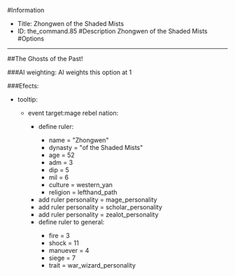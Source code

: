 #Information
 - Title: Zhongwen of the Shaded Mists
 - ID: the_command.85
#Description
Zhongwen of the Shaded Mists
#Options

___
##The Ghosts of the Past!

###AI weighting:
AI weights this option at 1


###Efects:<ul><li>tooltip:</li><ul><li>event target:mage rebel nation:</li><ul><li>define ruler:</li><ul><li>name = "Zhongwen"</li><li>dynasty = "of the Shaded Mists"</li><li>age = 52</li><li>adm = 3</li><li>dip = 5</li><li>mil = 6</li><li>culture = western_yan</li><li>religion = lefthand_path</li></ul><li>add ruler personality = mage_personality</li><li>add ruler personality = scholar_personality</li><li>add ruler personality = zealot_personality</li><li>define ruler to general:</li><ul><li>fire = 3</li><li>shock = 11</li><li>manuever = 4</li><li>siege = 7</li><li>trait = war_wizard_personality</li></ul></ul></ul></ul>
